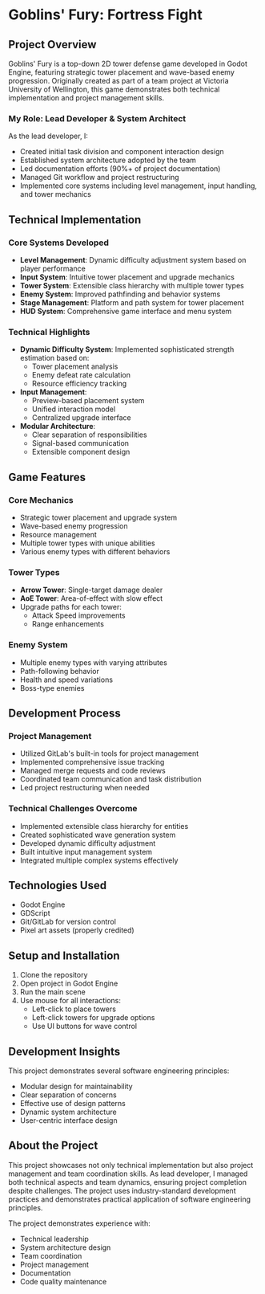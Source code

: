 # Goblins' Fury: Fortress Fight

## Project Overview
Goblins' Fury is a top-down 2D tower defense game developed in Godot Engine, featuring strategic tower placement and wave-based enemy progression. Originally created as part of a team project at Victoria University of Wellington, this game demonstrates both technical implementation and project management skills.

### My Role: Lead Developer & System Architect
As the lead developer, I:
- Created initial task division and component interaction design
- Established system architecture adopted by the team
- Led documentation efforts (90%+ of project documentation)
- Managed Git workflow and project restructuring
- Implemented core systems including level management, input handling, and tower mechanics

## Technical Implementation

### Core Systems Developed
- **Level Management**: Dynamic difficulty adjustment system based on player performance
- **Input System**: Intuitive tower placement and upgrade mechanics
- **Tower System**: Extensible class hierarchy with multiple tower types
- **Enemy System**: Improved pathfinding and behavior systems
- **Stage Management**: Platform and path system for tower placement
- **HUD System**: Comprehensive game interface and menu system

### Technical Highlights
- **Dynamic Difficulty System**: Implemented sophisticated strength estimation based on:
  - Tower placement analysis
  - Enemy defeat rate calculation
  - Resource efficiency tracking
- **Input Management**: 
  - Preview-based placement system
  - Unified interaction model
  - Centralized upgrade interface
- **Modular Architecture**:
  - Clear separation of responsibilities
  - Signal-based communication
  - Extensible component design

## Game Features

### Core Mechanics
- Strategic tower placement and upgrade system
- Wave-based enemy progression
- Resource management
- Multiple tower types with unique abilities
- Various enemy types with different behaviors

### Tower Types
- **Arrow Tower**: Single-target damage dealer
- **AoE Tower**: Area-of-effect with slow effect
- Upgrade paths for each tower:
  - Attack Speed improvements
  - Range enhancements

### Enemy System
- Multiple enemy types with varying attributes
- Path-following behavior
- Health and speed variations
- Boss-type enemies

## Development Process

### Project Management
- Utilized GitLab's built-in tools for project management
- Implemented comprehensive issue tracking
- Managed merge requests and code reviews
- Coordinated team communication and task distribution
- Led project restructuring when needed

### Technical Challenges Overcome
- Implemented extensible class hierarchy for entities
- Created sophisticated wave generation system
- Developed dynamic difficulty adjustment
- Built intuitive input management system
- Integrated multiple complex systems effectively

## Technologies Used
- Godot Engine
- GDScript
- Git/GitLab for version control
- Pixel art assets (properly credited)

## Setup and Installation
1. Clone the repository
2. Open project in Godot Engine
3. Run the main scene
4. Use mouse for all interactions:
   - Left-click to place towers
   - Left-click towers for upgrade options
   - Use UI buttons for wave control

## Development Insights
This project demonstrates several software engineering principles:
- Modular design for maintainability
- Clear separation of concerns
- Effective use of design patterns
- Dynamic system architecture
- User-centric interface design

## About the Project
This project showcases not only technical implementation but also project management and team coordination skills. As lead developer, I managed both technical aspects and team dynamics, ensuring project completion despite challenges. The project uses industry-standard development practices and demonstrates practical application of software engineering principles.

The project demonstrates experience with:
- Technical leadership
- System architecture design
- Team coordination
- Project management
- Documentation
- Code quality maintenance